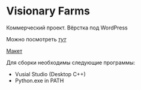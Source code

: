 # Visionary Farms

Коммерческий проект. Вёрстка под WordPress

Можно посмотреть [*тут*](https://visionaryfarms.com/)

[Макет](https://www.figma.com/file/EWqvw0MiemXTWfF6HGDofr/Visionary-Farms-Website?type=design&t=aarqbjDzSsRf8ppT-6)

Для сборки необходимы следующие программы: 
- Vusial Studio (Desktop C++)
- Python.exe in PATH
